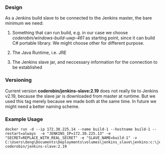 ### Design

As a Jenkins build slave to be connected to the Jenkins master, the bare minimum we need:

1. Something that can run build, e.g. in our case we choose *coderobin/windows-build-uwp-461* as starting point, since it can build C# portable library. We might choose other for different purpose.

2. The Java Runtime, i.e. JRE

3. The Jenkins slave jar, and neccessary information for the connection to be established

### Versioning

Current version **coderobin/jenkins-slave:2.19** does not really tie to Jenkins v2.19, because the slave jar is downloaded from master at runtime. But we used this tag merely because we made both at the same time. In future we might need a better naming scheme.


### Example Usage

```
docker run -d --ip 172.30.225.14 --name build-1 --hostname build-1 --restart=always  -e "JENKINS_IP=172.30.225.13" -e "SECRET=REPLACE_WITH_REAL_SECRET" -e "SLAVE_NAME=build-1" -v C:\Users\dong\Documents\Deployments\volumes\jenkins_slave\jenkins:c:\jenkins coderobin/jenkins-slave:2.19
```

